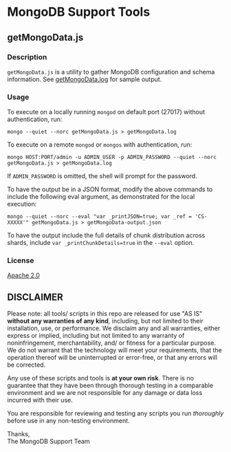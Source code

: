 MongoDB Support Tools
=====================

getMongoData.js
---------------

### Description

`getMongoData.js` is a utility to gather MongoDB configuration and schema information.
See [getMongoData.log](sample/getMongoData.log) for sample output.


### Usage

To execute on a locally running `mongod` on default port (27017) without authentication, run:

    mongo --quiet --norc getMongoData.js > getMongoData.log

To execute on a remote `mongod` or `mongos` with authentication, run:

    mongo HOST:PORT/admin -u ADMIN_USER -p ADMIN_PASSWORD --quiet --norc getMongoData.js > getMongoData.log

If `ADMIN_PASSWORD` is omitted, the shell will prompt for the password.

To have the output be in a JSON format, modify the above commands to include the following eval argument,
as demonstrated for the local execution:

    mongo --quiet --norc --eval "var _printJSON=true; var _ref = 'CS-XXXXX'" getMongoData.js > getMongoData-output.json

To have the output include the full details of chunk distribution across shards, include `var _printChunkDetails=true` in the `--eval` option.

### License

[Apache 2.0](http://www.apache.org/licenses/LICENSE-2.0)


DISCLAIMER
----------
Please note: all tools/ scripts in this repo are released for use "AS IS" **without any warranties of any kind**,
including, but not limited to their installation, use, or performance.  We disclaim any and all warranties, either
express or implied, including but not limited to any warranty of noninfringement, merchantability, and/ or fitness
for a particular purpose.  We do not warrant that the technology will meet your requirements, that the operation
thereof will be uninterrupted or error-free, or that any errors will be corrected.

Any use of these scripts and tools is **at your own risk**.  There is no guarantee that they have been through
thorough testing in a comparable environment and we are not responsible for any damage or data loss incurred with
their use.

You are responsible for reviewing and testing any scripts you run *thoroughly* before use in any non-testing
environment.

Thanks,  
The MongoDB Support Team
